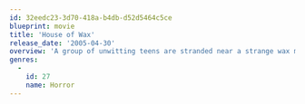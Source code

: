```yaml
---
id: 32eedc23-3d70-418a-b4db-d52d5464c5ce
blueprint: movie
title: 'House of Wax'
release_date: '2005-04-30'
overview: 'A group of unwitting teens are stranded near a strange wax museum and soon must fight to survive and keep from becoming the next exhibit.'
genres:
  -
    id: 27
    name: Horror
---
```

